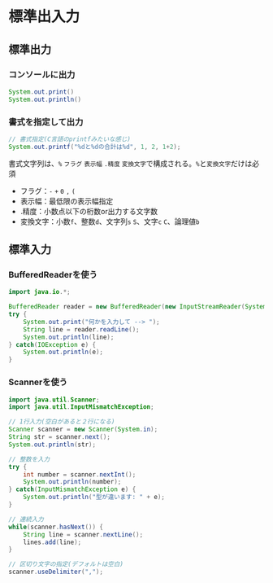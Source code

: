 # 標準出入力

## 標準出力

### コンソールに出力

```java
System.out.print()
System.out.println()
```

### 書式を指定して出力

```java
// 書式指定(C言語のprintfみたいな感じ)
System.out.printf("%dと%dの合計は%d", 1, 2, 1+2);
```

書式文字列は、`%` `フラグ` `表示幅` `.精度` `変換文字`で構成される。`%`と`変換文字`だけは必須

* フラグ：`-` `+` `0` `,` `(`
* 表示幅：最低限の表示幅指定
* .精度：小数点以下の桁数or出力する文字数
* 変換文字：小数`f`、整数`d`、文字列`s` `S`、文字`c` `C`、論理値`b`

## 標準入力

### BufferedReaderを使う

```java
import java.io.*;

BufferedReader reader = new BufferedReader(new InputStreamReader(System.in));
try {
    System.out.print("何かを入力して --> ");
    String line = reader.readLine();
    System.out.println(line);
} catch(IOException e) {
    System.out.println(e);
}
```

### Scannerを使う

```java
import java.util.Scanner;
import java.util.InputMismatchException;

// 1行入力(空白があると２行になる)
Scanner scanner = new Scanner(System.in);
String str = scanner.next();
System.out.println(str);

// 整数を入力
try {
    int number = scanner.nextInt();
    System.out.println(number);
} catch(InputMismatchException e) {
    System.out.println("型が違います: " + e);
}

// 連続入力
while(scanner.hasNext()) {
    String line = scanner.nextLine();
    lines.add(line);
}

// 区切り文字の指定(デフォルトは空白)
scanner.useDelimiter(",");
```
